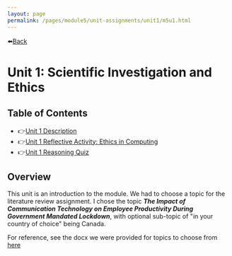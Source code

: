 ```yaml
---
layout: page
permalink: /pages/module5/unit-assignments/unit1/m5u1.html
---
```


⬅️[Back](/pages/module5.html)

# Unit 1: Scientific Investigation and Ethics

## Table of Contents

- 👉[Unit 1 Description](/pages/module5/unit-assignments/unit1/m5u1-description.html)
- 👉[Unit 1 Reflective Activity: Ethics in Computing](/pages/module5/unit-assignments/unit1/m5u1-reflective.html)
- 👉[Unit 1 Reasoning Quiz](/pages/module5/unit-assignments/unit1/m5u1-reasoning-quiz.html)

## Overview

This unit is an introduction to the module. We had to choose a topic for the literature review assignment. I chose the topic ***The Impact of Communication Technology on Employee Productivity During Government Mandated Lockdown***, with optional sub-topic of "in your country of choice" being Canada.

For reference, see the docx we were provided for topics to choose from [here](/pages/module5/unit-assignments/unit1/RMPP-Approved-Topics.docx)
